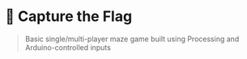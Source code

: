 # 🚩 Capture the Flag

> Basic single/multi-player maze game built using Processing and Arduino-controlled inputs
